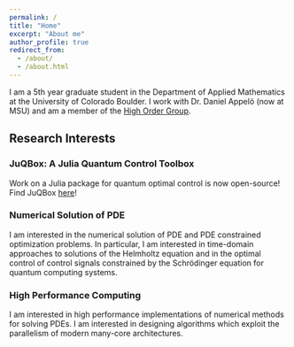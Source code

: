 ```yaml
---
permalink: /
title: "Home"
excerpt: "About me"
author_profile: true
redirect_from: 
  - /about/
  - /about.html
---
```


I am a 5th year graduate student in the Department of Applied Mathematics at the University of Colorado Boulder. I work with Dr. Daniel Appelö (now at MSU) and am a member of the [High Order Group](https://sites.google.com/msu.edu/danielappelo).

## Research Interests

### JuQBox: A Julia Quantum Control Toolbox
Work on a Julia package for quantum optimal control is now open-source! Find JuQBox [here](https://github.com/LLNL/Juqbox.jl)!

### Numerical Solution of PDE
I am interested in the numerical solution of PDE and PDE constrained optimization problems. In particular, I am interested in time-domain approaches to solutions of the Helmholtz equation and in the optimal control of control signals constrained by the Schrödinger equation for quantum computing systems.

### High Performance Computing 
I am interested in high performance implementations of numerical methods for solving PDEs. I am interested in designing algorithms which exploit the parallelism of modern many-core architectures.
